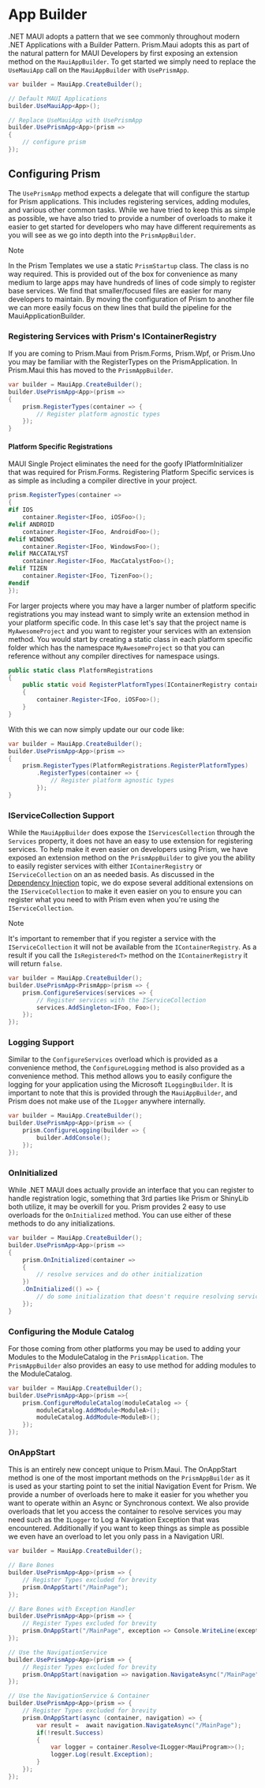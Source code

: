 # App Builder

.NET MAUI adopts a pattern that we see commonly throughout modern .NET Applications with a Builder Pattern. Prism.Maui adopts this as part of the natural pattern for MAUI Developers by first exposing an extension method on the `MauiAppBuilder`. To get started we simply need to replace the `UseMauiApp` call on the `MauiAppBuilder` with `UsePrismApp`.

```cs
var builder = MauiApp.CreateBuilder();

// Default MAUI Applications
builder.UseMauiApp<App>();

// Replace UseMauiApp with UsePrismApp
builder.UsePrismApp<App>(prism =>
{
    // configure prism
});
```

## Configuring Prism

The `UsePrismApp` method expects a delegate that will configure the startup for Prism applications. This includes registering services, adding modules, and various other common tasks. While we have tried to keep this as simple as possible, we have also tried to provide a number of overloads to make it easier to get started for developers who may have different requirements as you will see as we go into depth into the `PrismAppBuilder`.

> [!NOTE]
> In the Prism Templates we use a static `PrismStartup` class. The class is no way required. This is provided out of the box for convenience as many medium to large apps may have hundreds of lines of code simply to register base services. We find that smaller/focused files are easier for many developers to maintain. By moving the configuration of Prism to another file we can more easily focus on thew lines that build the pipeline for the MauiApplicationBuilder.

### Registering Services with Prism's IContainerRegistry

If you are coming to Prism.Maui from Prism.Forms, Prism.Wpf, or Prism.Uno you may be familiar with the RegisterTypes on the PrismApplication. In Prism.Maui this has moved to the `PrismAppBuilder`.

```cs
var builder = MauiApp.CreateBuilder();
builder.UsePrismApp<App>(prism =>
{
    prism.RegisterTypes(container => {
        // Register platform agnostic types
    });
}
```

#### Platform Specific Registrations

MAUI Single Project eliminates the need for the goofy IPlatformInitializer that was required for Prism.Forms. Registering Platform Specific services is as simple as including a compiler directive in your project.

```cs
prism.RegisterTypes(container =>
{
#if IOS
    container.Register<IFoo, iOSFoo>();
#elif ANDROID
    container.Register<IFoo, AndroidFoo>();
#elif WINDOWS
    container.Register<IFoo, WindowsFoo>();
#elif MACCATALYST
    container.Register<IFoo, MacCatalystFoo>();
#elif TIZEN
    container.Register<IFoo, TizenFoo>();
#endif
});
```

For larger projects where you may have a larger number of platform specific registrations you may instead want to simply write an extension method in your platform specific code. In this case let's say that the project name is `MyAwesomeProject` and you want to register your services with an extension method. You would start by creating a static class in each platform specific folder which has the namespace `MyAwesomeProject` so that you can reference without any compiler directives for namespace usings.

```cs
public static class PlatformRegistrations
{
    public static void RegisterPlatformTypes(IContainerRegistry container)
    {
        container.Register<IFoo, iOSFoo>();
    }
}
```

With this we can now simply update our our code like:

```cs
var builder = MauiApp.CreateBuilder();
builder.UsePrismApp<App>(prism =>
{
    prism.RegisterTypes(PlatformRegistrations.RegisterPlatformTypes)
        .RegisterTypes(container => {
            // Register platform agnostic types
        });
}
```

### IServiceCollection Support

While the `MauiAppBuilder` does expose the `IServicesCollection` through the `Services` property, it does not have an easy to use extension for registering services. To help make it even easier on developers using Prism, we have exposed an extension method on the `PrismAppBuilder` to give you the ability to easily register services with either `IContainerRegistry` or `IServiceCollection` on an as needed basis. As discussed in the [Dependency Injection](dependencyinjection.md) topic, we do expose several additional extensions on the `IServiceCollection` to make it even easier on you to ensure you can register what you need to with Prism even when you're using the `IServiceCollection`.

> [!NOTE]
> It's important to remember that if you register a service with the `IServiceCollection` it will not be available from the `IContainerRegistry`. As a result if you call the `IsRegistered<T>` method on the `IContainerRegistry` it will return `false`.

```cs
var builder = MauiApp.CreateBuilder();
builder.UsePrismApp<PrismApp>(prism => {
    prism.ConfigureServices(services => {
        // Register services with the IServiceCollection
        services.AddSingleton<IFoo, Foo>();
    });
});
```

### Logging Support

Similar to the `ConfigureServices` overload which is provided as a convenience method, the `ConfigureLogging` method is also provided as a convenience method. This method allows you to easily configure the logging for your application using the Microsoft `ILoggingBuilder`. It is important to note that this is provided through the `MauiAppBuilder`, and Prism does not make use of the `ILogger` anywhere internally.

```cs
var builder = MauiApp.CreateBuilder();
builder.UsePrismApp<App>(prism => {
    prism.ConfigureLogging(builder => {
        builder.AddConsole();
    });
});
```

### OnInitialized

While .NET MAUI does actually provide an interface that you can register to handle registration logic, something that 3rd parties like Prism or ShinyLib both utilize, it may be overkill for you. Prism provides 2 easy to use overloads for the `OnInitialized` method. You can use either of these methods to do any initializations.

```cs
var builder = MauiApp.CreateBuilder();
builder.UsePrismApp<App>(prism =>
{
    prism.OnInitialized(container =>
    {
        // resolve services and do other initialization
    })
    .OnInitialized(() => {
        // do some initialization that doesn't require resolving services
    });
}
```

### Configuring the Module Catalog

For those coming from other platforms you may be used to adding your Modules to the ModuleCatalog in the `PrismApplication`. The `PrismAppBuilder` also provides an easy to use method for adding modules to the ModuleCatalog.

```cs
var builder = MauiApp.CreateBuilder();
builder.UsePrismApp<App>(prism =>{
    prism.ConfigureModuleCatalog(moduleCatalog => {
        moduleCatalog.AddModule<ModuleA>();
        moduleCatalog.AddModule<ModuleB>();
    });
});
```

### OnAppStart

This is an entirely new concept unique to Prism.Maui. The OnAppStart method is one of the most important methods on the `PrismAppBuilder` as it is used as your starting point to set the initial Navigation Event for Prism. We provide a number of overloads here to make it easier for you whether you want to operate within an Async or Synchronous context. We also provide overloads that let you access the container to resolve services you may need such as the `ILogger` to Log a Navigation Exception that was encountered. Additionally if you want to keep things as simple as possible we even have an overload to let you only pass in a Navigation URI.

```cs
var builder = MauiApp.CreateBuilder();

// Bare Bones
builder.UsePrismApp<App>(prism => {
    // Register Types excluded for brevity
    prism.OnAppStart("/MainPage");
});

// Bare Bones with Exception Handler
builder.UsePrismApp<App>(prism => {
    // Register Types excluded for brevity
    prism.OnAppStart("/MainPage", exception => Console.WriteLine(exception));
});

// Use the NavigationService
builder.UsePrismApp<App>(prism => {
    // Register Types excluded for brevity
    prism.OnAppStart(navigation => navigation.NavigateAsync("/MainPage"));
});

// Use the NavigationService & Container
builder.UsePrismApp<App>(prism => {
    // Register Types excluded for brevity
    prism.OnAppStart(async (container, navigation) => {
        var result =  await navigation.NavigateAsync("/MainPage");
        if(!result.Success)
        {
            var logger = container.Resolve<ILogger<MauiProgram>>();
            logger.Log(result.Exception);
        }
    });
});
```
